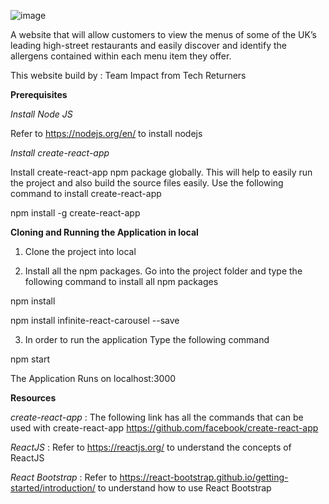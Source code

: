 ![image](https://user-images.githubusercontent.com/61360028/114284169-fe9c2900-9a45-11eb-9480-59c412f049cd.png)

A website that will allow customers to view the menus of some of the UK’s leading high-street restaurants and
easily discover and identify the allergens contained within each menu item they offer.

This website build by : Team Impact from Tech Returners



**Prerequisites**

*Install Node JS*

Refer to https://nodejs.org/en/ to install nodejs

*Install create-react-app*

Install create-react-app npm package globally. This will help to easily run the project and also build the source files easily. Use the following command to install create-react-app

npm install -g create-react-app

**Cloning and Running the Application in local**

1. Clone the project into local

2. Install all the npm packages. Go into the project folder and type the following command to install all npm packages

npm install

npm install infinite-react-carousel --save

3. In order to run the application Type the following command

npm start

The Application Runs on localhost:3000


**Resources**

*create-react-app* : The following link has all the commands that can be used with create-react-app https://github.com/facebook/create-react-app

*ReactJS* : Refer to https://reactjs.org/ to understand the concepts of ReactJS

*React Bootstrap* : Refer to https://react-bootstrap.github.io/getting-started/introduction/ to understand how to use React Bootstrap
